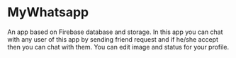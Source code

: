# MyWhatsapp
An app based on Firebase database and storage.
In this app you can chat with any user of this app by sending friend request and if he/she accept then you can chat with them.
You can edit image and status for your profile.
